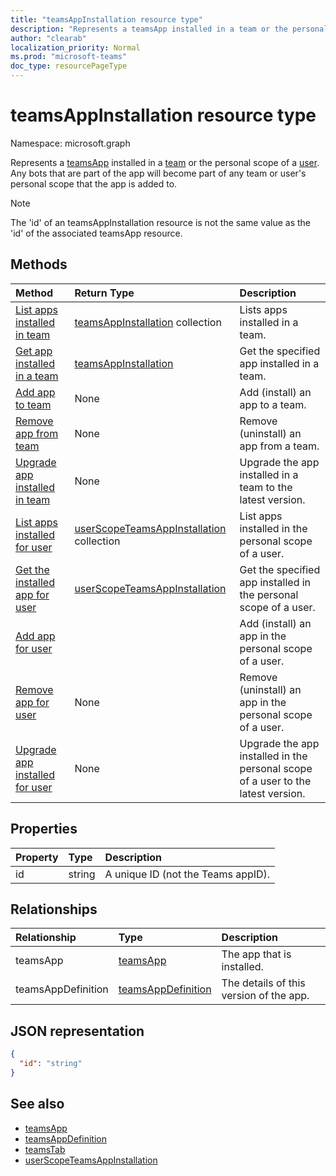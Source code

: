 ```yaml
---
title: "teamsAppInstallation resource type"
description: "Represents a teamsApp installed in a team or the personal scope of a user."
author: "clearab"
localization_priority: Normal
ms.prod: "microsoft-teams"
doc_type: resourcePageType
---
```


# teamsAppInstallation resource type

Namespace: microsoft.graph

Represents a [teamsApp](teamsapp.md) installed in a [team](team.md) or the personal scope of a [user](user.md). Any bots that are part of the app will become part of any team or user's personal scope that the app is added to.

> [!NOTE]
> The 'id' of an teamsAppInstallation resource is not the same value as the 'id' of the associated teamsApp resource.

## Methods

| Method       | Return Type  |Description|
|:---------------|:--------|:----------|
|[List apps installed in team](../api/team-list-installedapps.md) | [teamsAppInstallation](teamsappinstallation.md) collection | Lists apps installed in a team.|
|[Get app installed in a team](../api/team-get-installedapps.md) | [teamsAppInstallation](teamsappinstallation.md) | Get the specified app installed in a team.|
|[Add app to team](../api/team-post-installedapps.md) |None | Add (install) an app to a team.|
|[Remove app from team](../api/team-delete-installedapps.md) | None | Remove (uninstall) an app from a team.|
|[Upgrade app installed in team](../api/team-upgrade-installedapps.md) | None | Upgrade the app installed in a team to the latest version.|
|[List apps installed for user](../api/userteamwork-list-installedapps.md) | [userScopeTeamsAppInstallation](userscopeteamsappinstallation.md) collection | List apps installed in the personal scope of a user.|
|[Get the installed app for user](../api/userteamwork-get-installedapps.md)| [userScopeTeamsAppInstallation](userscopeteamsappinstallation.md) | Get the specified app installed in the personal scope of a user. |
|[Add app for user](../api/userteamwork-add-installedapps.md) | | Add (install) an app in the personal scope of a user.|
|[Remove app for user](../api/userteamwork-delete-installedapps.md) | None | Remove (uninstall) an app in the personal scope of a user.|
|[Upgrade app installed for user](../api/userteamwork-upgrade-installedapps.md) | None | Upgrade the app installed in the personal scope of a user to the latest version.|


## Properties

| Property            | Type     | Description |
|:------------------- |:-------- |:----------- |
| id                  | string   | A unique ID (not the Teams appID). |

## Relationships

| Relationship   | Type    | Description |
|:---------------|:--------|:----------|
|teamsApp|[teamsApp](teamsapp.md)| The app that is installed. |
|teamsAppDefinition|[teamsAppDefinition](teamsappdefinition.md)| The details of this version of the app. |


## JSON representation

<!-- {
  "blockType": "resource",
  "@odata.type": "microsoft.graph.teamsAppInstallation",
  "baseType": "microsoft.graph.entity"
}-->

```json
{
  "id": "string"
}
```

## See also

- [teamsApp](teamsapp.md)
- [teamsAppDefinition](teamsappdefinition.md)
- [teamsTab](../resources/teamstab.md)
- [userScopeTeamsAppInstallation](../resources/userscopeteamsappinstallation.md)

<!-- uuid: 8fcb5dbc-d5aa-4681-8e31-b001d5168d79
2015-10-25 14:57:30 UTC -->
<!-- {
  "type": "#page.annotation",
  "description": "teamsApp resource",
  "keywords": "",
  "section": "documentation",
  "tocPath": ""
  "suppressions": []
}-->

